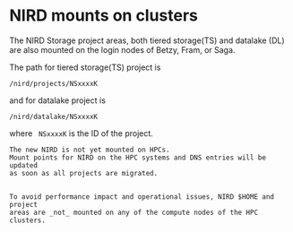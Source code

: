 # NIRD mounts on clusters

 The NIRD Storage project areas, both tiered storage(TS) and
 datalake (DL) are also mounted on the login nodes of Betzy, Fram, or Saga.

The path for tiered storage(TS) project is

`/nird/projects/NSxxxxK`

and for datalake project is
 
`/nird/datalake/NSxxxxK`

where ` NSxxxxK` is the ID of the project.

```{note}
The new NIRD is not yet mounted on HPCs.
Mount points for NIRD on the HPC systems and DNS entries will be updated 
as soon as all projects are migrated.
```

```{warning}

To avoid performance impact and operational issues, NIRD $HOME and project
areas are _not_ mounted on any of the compute nodes of the HPC clusters.
```

